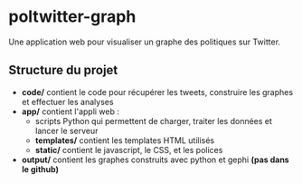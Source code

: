 ﻿# poltwitter-graph
 Une application web pour visualiser un graphe des politiques sur Twitter.
 
## Structure du projet
<ul>
<li><b>code/</b> contient le code pour récupérer les tweets, construire les graphes et effectuer les analyses</li>
<li><b>app/</b> contient l'appli web :
<ul>
<li>scripts Python qui permettent de charger, traiter les données et lancer le serveur</li>
<li><b>templates/</b> contient les templates HTML utilisés</li>
<li><b>static/</b> contient le javascript, le CSS, et les polices</li>
</ul>
</li>
<li><b>output/</b> contient les graphes construits avec python et gephi <b>(pas dans le github)</b></li>
</ul>
